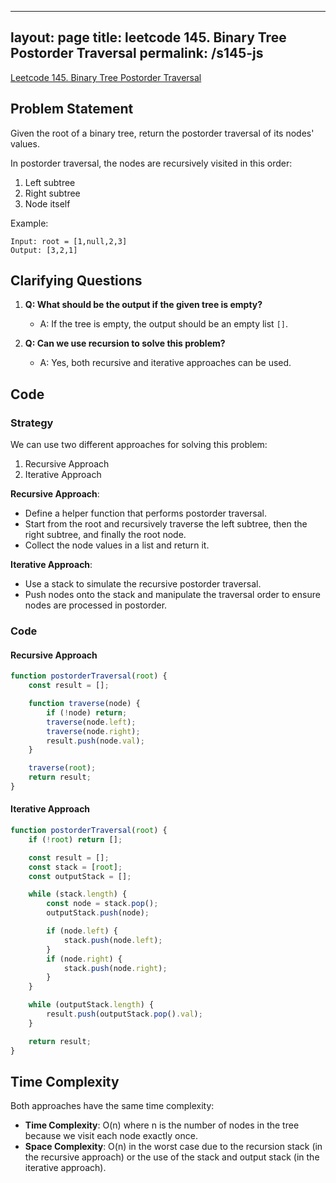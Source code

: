 
---
layout: page
title: leetcode 145. Binary Tree Postorder Traversal
permalink: /s145-js
---
[Leetcode 145. Binary Tree Postorder Traversal](https://algoadvance.github.io/algoadvance/l145)
## Problem Statement
Given the root of a binary tree, return the postorder traversal of its nodes' values.

In postorder traversal, the nodes are recursively visited in this order:
1. Left subtree
2. Right subtree
3. Node itself

Example:
```
Input: root = [1,null,2,3]
Output: [3,2,1]
```

## Clarifying Questions
1. **Q: What should be the output if the given tree is empty?**
   - A: If the tree is empty, the output should be an empty list `[]`.
   
2. **Q: Can we use recursion to solve this problem?**
   - A: Yes, both recursive and iterative approaches can be used.

## Code

### Strategy
We can use two different approaches for solving this problem:
1. Recursive Approach
2. Iterative Approach

**Recursive Approach**:
- Define a helper function that performs postorder traversal.
- Start from the root and recursively traverse the left subtree, then the right subtree, and finally the root node.
- Collect the node values in a list and return it.

**Iterative Approach**:
- Use a stack to simulate the recursive postorder traversal.
- Push nodes onto the stack and manipulate the traversal order to ensure nodes are processed in postorder.

### Code

#### Recursive Approach
```javascript
function postorderTraversal(root) {
    const result = [];

    function traverse(node) {
        if (!node) return;
        traverse(node.left);
        traverse(node.right);
        result.push(node.val);
    }

    traverse(root);
    return result;
}
```

#### Iterative Approach
```javascript
function postorderTraversal(root) {
    if (!root) return [];

    const result = [];
    const stack = [root];
    const outputStack = [];

    while (stack.length) {
        const node = stack.pop();
        outputStack.push(node);

        if (node.left) {
            stack.push(node.left);
        }
        if (node.right) {
            stack.push(node.right);
        }
    }

    while (outputStack.length) {
        result.push(outputStack.pop().val);
    }

    return result;
}
```

## Time Complexity
Both approaches have the same time complexity:
- **Time Complexity**: O(n) where n is the number of nodes in the tree because we visit each node exactly once.
- **Space Complexity**: O(n) in the worst case due to the recursion stack (in the recursive approach) or the use of the stack and output stack (in the iterative approach).